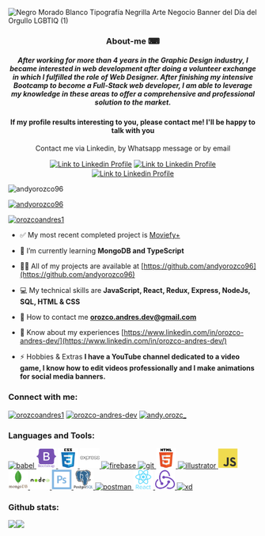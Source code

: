![Negro Morado Blanco Tipografía Negrilla Arte Negocio Banner del Día del Orgullo LGBTIQ (1)](https://user-images.githubusercontent.com/88695441/197942074-a38d59f0-521a-41b0-bddd-8264f5bbfe9b.png)


<h3 align="center"> About-me ⌨ </h3>
<h5 align="center">After working for more than 4 years in the Graphic Design industry, I became interested in web development after doing a volunteer exchange in which I fulfilled the role of Web Designer. After finishing my intensive Bootcamp to become a Full-Stack web developer, I am able to leverage my knowledge in these areas to offer a comprehensive and professional solution to the market.</h5>

<h4 align="center">If my profile results interesting to you, please contact me! I'll be happy to talk with you</h4>
<p align="center"> Contact me via Linkedin, by Whatsapp message or by email </p>


<p align="center">
<a style="width: min-content;" href="https://www.linkedin.com/in/orozco-andres-dev/" target="blank"><img align="center" src="https://upload.wikimedia.org/wikipedia/commons/thumb/8/81/LinkedIn_icon.svg/2048px-LinkedIn_icon.svg.png" alt="Link to Linkedin Profile" height="40" width="40" /></a> 
<a style="width: min-content;" href="https://walink.co/39f6e8" target="blank"><img align="center" src="https://upload.wikimedia.org/wikipedia/commons/thumb/6/6b/WhatsApp.svg/2044px-WhatsApp.svg.png" alt="Link to Linkedin Profile" height="40" width="40" /></a>
<a style="width: min-content;" href="mailto:orozco.andres.dev@gmail.com" target="blank"><img align="center" src="https://upload.wikimedia.org/wikipedia/commons/thumb/7/7e/Gmail_icon_%282020%29.svg/2560px-Gmail_icon_%282020%29.svg.png" alt="Link to Linkedin Profile" height="40" width="40" /></a>
</p>



<p align="left"> <img src="https://komarev.com/ghpvc/?username=andyorozco96&label=Profile%20views&color=0e75b6&style=flat" alt="andyorozco96" /> </p>

<p align="left"> <a href="https://github.com/ryo-ma/github-profile-trophy"><img src="https://github-profile-trophy.vercel.app/?username=andyorozco96" alt="andyorozco96" /></a> </p>

<p align="left"> <a href="https://twitter.com/orozcoandres1" target="blank"><img src="https://img.shields.io/twitter/follow/orozcoandres1?logo=twitter&style=for-the-badge" alt="orozcoandres1" /></a> </p> 

- ✅ My most recent completed project is [Moviefy+](https://hpfc.netlify.app/)

- 🌱 I’m currently learning **MongoDB and TypeScript**

- 👨‍💻 All of my projects are available at [https://github.com/andyorozco96](https://github.com/andyorozco96)

- 💻 My technical skills are **JavaScript, React, Redux, Express, NodeJs, SQL, HTML & CSS**

- 📩 How to contact me **orozco.andres.dev@gmail.com**

- 📄 Know about my experiences [https://www.linkedin.com/in/orozco-andres-dev/](https://www.linkedin.com/in/orozco-andres-dev/)

- ⚡ Hobbies & Extras **I have a YouTube channel dedicated to a video game, I know how to edit videos professionally and I make animations for social media banners.**

<h3 align="left">Connect with me:</h3>
<p align="left">
<a href="https://twitter.com/orozcoandres1" target="blank"><img align="center" src="https://raw.githubusercontent.com/rahuldkjain/github-profile-readme-generator/master/src/images/icons/Social/twitter.svg" alt="orozcoandres1" height="30" width="40" /></a>
<a href="https://linkedin.com/in/orozco-andres-dev" target="blank"><img align="center" src="https://raw.githubusercontent.com/rahuldkjain/github-profile-readme-generator/master/src/images/icons/Social/linked-in-alt.svg" alt="orozco-andres-dev" height="30" width="40" /></a>
<a href="https://instagram.com/andy.orozc_" target="blank"><img align="center" src="https://raw.githubusercontent.com/rahuldkjain/github-profile-readme-generator/master/src/images/icons/Social/instagram.svg" alt="andy.orozc_" height="30" width="40" /></a>
</p>

<h3 align="left">Languages and Tools:</h3>
<p align="left"> <a href="https://babeljs.io/" target="_blank" rel="noreferrer"> <img src="https://www.vectorlogo.zone/logos/babeljs/babeljs-icon.svg" alt="babel" width="40" height="40"/> </a> <a href="https://getbootstrap.com" target="_blank" rel="noreferrer"> <img src="https://raw.githubusercontent.com/devicons/devicon/master/icons/bootstrap/bootstrap-plain-wordmark.svg" alt="bootstrap" width="40" height="40"/> </a> <a href="https://www.w3schools.com/css/" target="_blank" rel="noreferrer"> <img src="https://raw.githubusercontent.com/devicons/devicon/master/icons/css3/css3-original-wordmark.svg" alt="css3" width="40" height="40"/> </a> <a href="https://expressjs.com" target="_blank" rel="noreferrer"> <img src="https://raw.githubusercontent.com/devicons/devicon/master/icons/express/express-original-wordmark.svg" alt="express" width="40" height="40"/> </a> <a href="https://firebase.google.com/" target="_blank" rel="noreferrer"> <img src="https://www.vectorlogo.zone/logos/firebase/firebase-icon.svg" alt="firebase" width="40" height="40"/> </a> <a href="https://git-scm.com/" target="_blank" rel="noreferrer"> <img src="https://www.vectorlogo.zone/logos/git-scm/git-scm-icon.svg" alt="git" width="40" height="40"/> </a> <a href="https://www.w3.org/html/" target="_blank" rel="noreferrer"> <img src="https://raw.githubusercontent.com/devicons/devicon/master/icons/html5/html5-original-wordmark.svg" alt="html5" width="40" height="40"/> </a> <a href="https://www.adobe.com/in/products/illustrator.html" target="_blank" rel="noreferrer"> <img src="https://www.vectorlogo.zone/logos/adobe_illustrator/adobe_illustrator-icon.svg" alt="illustrator" width="40" height="40"/> </a> <a href="https://developer.mozilla.org/en-US/docs/Web/JavaScript" target="_blank" rel="noreferrer"> <img src="https://raw.githubusercontent.com/devicons/devicon/master/icons/javascript/javascript-original.svg" alt="javascript" width="40" height="40"/> </a> <a href="https://www.mongodb.com/" target="_blank" rel="noreferrer"> <img src="https://raw.githubusercontent.com/devicons/devicon/master/icons/mongodb/mongodb-original-wordmark.svg" alt="mongodb" width="40" height="40"/> </a> <a href="https://nodejs.org" target="_blank" rel="noreferrer"> <img src="https://raw.githubusercontent.com/devicons/devicon/master/icons/nodejs/nodejs-original-wordmark.svg" alt="nodejs" width="40" height="40"/> </a> <a href="https://www.photoshop.com/en" target="_blank" rel="noreferrer"> <img src="https://raw.githubusercontent.com/devicons/devicon/master/icons/photoshop/photoshop-line.svg" alt="photoshop" width="40" height="40"/> </a> <a href="https://www.postgresql.org" target="_blank" rel="noreferrer"> <img src="https://raw.githubusercontent.com/devicons/devicon/master/icons/postgresql/postgresql-original-wordmark.svg" alt="postgresql" width="40" height="40"/> </a> <a href="https://postman.com" target="_blank" rel="noreferrer"> <img src="https://www.vectorlogo.zone/logos/getpostman/getpostman-icon.svg" alt="postman" width="40" height="40"/> </a> <a href="https://reactjs.org/" target="_blank" rel="noreferrer"> <img src="https://raw.githubusercontent.com/devicons/devicon/master/icons/react/react-original-wordmark.svg" alt="react" width="40" height="40"/> </a> <a href="https://redux.js.org" target="_blank" rel="noreferrer"> <img src="https://raw.githubusercontent.com/devicons/devicon/master/icons/redux/redux-original.svg" alt="redux" width="40" height="40"/> </a> <a href="https://www.adobe.com/products/xd.html" target="_blank" rel="noreferrer"> <img src="https://cdn.worldvectorlogo.com/logos/adobe-xd.svg" alt="xd" width="40" height="40"/> </a> </p>


<h3 align="left">Github stats:</h3>
<div align="center">
  <div style="display: flex;">
<img src="https://github-readme-stats.vercel.app/api/top-langs/?username=andyorozco96&layout=compact&show_icons=true&title_color=ffffff&icon_color=34abeb&text_color=daf7dc&bg_color=151515" style="vertical-align: top;" />
<img src="https://github-readme-stats.vercel.app/api?username=andyorozco96&show_icons=true&title_color=ffffff&icon_color=34abeb&text_color=daf7dc&bg_color=151515" />
  </div>
</div>

